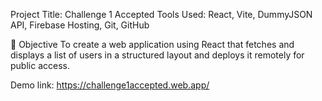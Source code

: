Project Title: Challenge 1 Accepted
Tools Used: React, Vite, DummyJSON API, Firebase Hosting, Git, GitHub

🎯 Objective
To create a web application using React that fetches and displays a list of users in a structured layout and deploys it remotely for public access.

Demo link: https://challenge1accepted.web.app/
